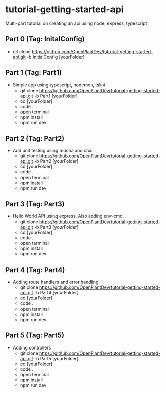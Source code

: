 # tutorial-getting-started-api
Multi-part tutorial on creating an api using node, express, typescript

## Part 0 (Tag: InitalConfig)
  * git clone https://github.com/OpenPlantDev/tutorial-getting-started-api.git -b InitialConfig [yourFolder]

## Part 1 (Tag: Part1)
  * Simple app using typescript, nodemon, tslint
    * git clone https://github.com/OpenPlantDev/tutorial-getting-started-api.git -b Part1 [yourFolder]
    * cd [yourFolder]
    * code .
    * open terminal
    * npm install
    * npm run dev

## Part 2 (Tag: Part2)
  * Add unit testing using mocha and chai
    * git clone https://github.com/OpenPlantDev/tutorial-getting-started-api.git -b Part2 [yourFolder]
    * cd [yourFolder]
    * code .
    * open terminal
    * npm install
    * npm run dev

## Part 3 (Tag: Part3)
  * Hello World API using express. Also adding env-cmd.
    * git clone https://github.com/OpenPlantDev/tutorial-getting-started-api.git -b Part3 [yourFolder]
    * cd [yourFolder]
    * code .
    * open terminal
    * npm install
    * npm run dev

## Part 4 (Tag: Part4)
  * Adding route handlers and error handling
    * git clone https://github.com/OpenPlantDev/tutorial-getting-started-api.git -b Part4 [yourFolder]
    * cd [yourFolder]
    * code .
    * open terminal
    * npm install
    * npm run dev

## Part 5 (Tag: Part5)
  * Adding controllers
    * git clone https://github.com/OpenPlantDev/tutorial-getting-started-api.git -b Part5 [yourFolder]
    * cd [yourFolder]
    * code .
    * open terminal
    * npm install
    * npm run dev


